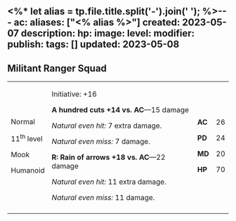 <%* let alias = tp.file.title.split('-').join(' '); %>---
ac: 
aliases: ["<% alias %>"]
created: 2023-05-07
description: 
hp: 
image: 
level: 
modifier: 
publish: 
tags: []
updated: 2023-05-08
---

## Militant Ranger Squad

<table>
<colgroup>
<col style="width: 16%" />
<col style="width: 72%" />
<col style="width: 5%" />
<col style="width: 5%" />
</colgroup>
<tbody>
<tr class="odd">
<td><p>Normal</p>
<p>11<sup>th</sup> level</p>
<p>Mook</p>
<p>Humanoid</p></td>
<td><p>Initiative: +16</p>
<p><strong>A hundred cuts +14 vs. AC</strong>—15 damage</p>
<p><em>Natural even hit:</em> 7 extra damage.</p>
<p><em>Natural even miss:</em> 7 damage.</p>
<p><strong>R: Rain of arrows +18 vs. AC</strong>—22 damage</p>
<p><em>Natural even hit:</em> 11 extra damage.</p>
<p><em>Natural even miss:</em> 11 damage.</p></td>
<td><p><strong>AC</strong></p>
<p><strong>PD</strong></p>
<p><strong>MD</strong></p>
<p><strong>HP</strong></p></td>
<td><p>26</p>
<p>24</p>
<p>20</p>
<p>70</p></td>
</tr>
<tr class="even">
<td></td>
<td></td>
<td></td>
<td></td>
</tr>
</tbody>
</table>
